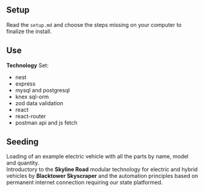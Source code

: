 ## Setup

Read the `setup.md` and choose the steps missing on your computer to finalize the install.  

## Use

__Technology__ Set:  
- nest  
- express  
- mysql and postgresql  
- knex sql-orm  
- zod data validation  
- react  
- react-router  
- postman api and js fetch  

## Seeding

Loading of an example electric vehicle with all the parts by name, model and quantity.  
Introductory to the __Skyline Road__ modular technology for electric and hybrid vehicles by __Blacktower Skyscraper__ and the automation principles based on permanent internet connection requiring our state platformed.  
